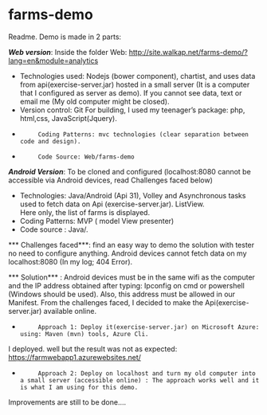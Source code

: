 # farms-demo
Readme.
Demo is made in 2 parts:
 
***Web version***: Inside the folder Web:  http://site.walkap.net/farms-demo/?lang=en&module=analytics

-  Technologies used:  Nodejs (bower component), chartist, and uses data from api(exercise-server.jar) hosted in a small server 
(It is a computer that I configured as server as demo). 
If you cannot see data, text or email me (My old computer might be closed).
-  Version control: Git
For building, I used my teenager’s package: php, html,css, JavaScript(Jquery).
-          Coding Patterns: mvc technologies (clear separation between code and design).
-          Code Source: Web/farms-demo


***Android Version***:  To be cloned and configured (localhost:8080 cannot be accessible via Android devices, read Challenges faced below)

-  Technologies: Java/Android (Api 31), Volley and Asynchronous tasks used to fetch data on  Api (exercise-server.jar).  ListView.  
Here only, the list of farms is displayed.  
-  Coding Patterns: MVP ( model View presenter)
-  Code source : Java/. 

*** Challenges faced***: find an easy way to demo the solution with tester no need to configure anything.
Android devices cannot fetch data on my localhost:8080 (In my log; 404 Error).

*** Solution*** : Android devices must be in the same wifi as the computer and the IP address obtained after typing: Ipconfig on cmd or powershell (Windows should be used). Also, this address must be allowed in our Manifest.
From the challenges faced, I decided to make the Api(exercise-server.jar) available online.

-          Approach 1: Deploy it(exercise-server.jar) on Microsoft Azure: using: Maven (mvn) tools, Azure Cli.
I deployed. well but the result was not as expected: https://farmwebapp1.azurewebsites.net/
-          Approach 2: Deploy on localhost and turn my old computer into a small server (accessible online) : The approach works well and it is what I am using for this demo.
Improvements are still to be done….
